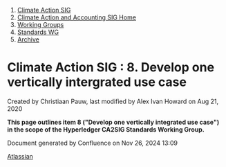 1. [Climate Action SIG](index.html)
2. [Climate Action and Accounting SIG Home](Climate-Action-and-Accounting-SIG-Home_19005445.html)
3. [Working Groups](Working-Groups_19005701.html)
4. [Standards WG](Standards-WG_19005755.html)
5. [Archive](Archive_19005831.html)

# Climate Action SIG : 8. Develop one vertically intergrated use case

Created by Christiaan Pauw, last modified by Alex Ivan Howard on Aug 21, 2020

**This page outlines item 8 ("Develop one vertically integrated use case") in the scope of the Hyperledger CA2SIG Standards Working Group.**

Document generated by Confluence on Nov 26, 2024 13:09

[Atlassian](http://www.atlassian.com/)
